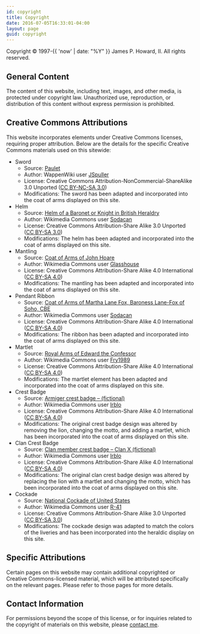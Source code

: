```yaml
---
id: copyright
title: Copyright
date: 2016-07-05T16:33:01-04:00
layout: page
guid: copyright
---
```


Copyright &copy; 1997-{{ 'now' | date: "%Y" }} James P. Howard, II. All rights reserved.

## General Content

The content of this website, including text, images, and other media, is
protected under copyright law. Unauthorized use, reproduction, or distribution
of this content without express permission is prohibited.

## Creative Commons Attributions

This website incorporates elements under Creative Commons licenses, requiring
proper attribution. Below are the details for the specific Creative Commons
materials used on this sitewide:

* Sword
  - Source: [Paulet](https://wappenwiki.org/index.php/File:Paulet.svg)
  - Author: WappenWiki user [JSpuller](https://wappenwiki.org/index.php/User:JSpuller)
  - License: Creative Commons Attribution-NonCommercial-ShareAlike 3.0 Unported ([CC BY-NC-SA 3.0](https://creativecommons.org/licenses/by-nc-sa/3.0/))
  - Modifications: The sword has been adapted and incorporated into the coat of arms displayed on this site.
* Helm
  - Source: [Helm of a Baronet or Knight in British Heraldry](https://commons.wikimedia.org/wiki/File:Helm_of_a_Baronet_or_Knight_in_British_Heraldry.svg)
  - Author: Wikimedia Commons user [Sodacan](https://commons.wikimedia.org/wiki/User:Sodacan)
  - License: Creative Commons Attribution-Share Alike 3.0 Unported ([CC BY-SA 3.0](https://creativecommons.org/licenses/by-sa/3.0/))
  - Modifications: The helm has been adapted and incorporated into the coat of arms displayed on this site.
* Mantling
  - Source: [Coat of Arms of John Hoare](https://commons.wikimedia.org/wiki/File:Coat_of_Arms_of_John_Hoare.svg)
  - Author: Wikimedia Commons user [Glasshouse](https://commons.wikimedia.org/wiki/User:Glasshouse)
  - License: Creative Commons Attribution-Share Alike 4.0 International  ([CC BY-SA 4.0](https://creativecommons.org/licenses/by-sa/3.0/))
  - Modifications: The mantling has been adapted and incorporated into the coat of arms displayed on this site.
* Pendant Ribbon
  - Source: [Coat of Arms of Martha Lane Fox, Baroness Lane-Fox of Soho, CBE](https://commons.wikimedia.org/wiki/File:Coat_of_Arms_of_Martha_Lane_Fox,_Baroness_Lane-Fox_of_Soho,_CBE.svg)
  - Author: Wikimedia Commons user [Sodacan](https://commons.wikimedia.org/wiki/User:Sodacan)
  - License: Creative Commons Attribution-Share Alike 4.0 International  ([CC BY-SA 4.0](https://creativecommons.org/licenses/by-sa/3.0/))
  - Modifications: The ribbon has been adapted and incorporated into the coat of arms displayed on this site.
* Martlet
  - Source: [Royal Arms of Edward the Confessor](https://commons.wikimedia.org/wiki/File:Royal_Arms_of_Edward_the_Confessor.svg)
  - Author: Wikimedia Commons user [Fry1989](https://commons.wikimedia.org/wiki/User:Fry1989)
  - License: Creative Commons Attribution-Share Alike 4.0 International ([CC BY-SA 4.0](https://creativecommons.org/licenses/by-sa/4.0/))
  - Modifications: The martlet element has been adapted and incorporated into the coat of arms displayed on this site.
* Crest Badge
  - Source: [Armiger crest badge – (fictional)](https://commons.wikimedia.org/wiki/File:Armiger_crest_badge_-_(fictional).svg)
  - Author: Wikimedia Commons user [Irblo](https://commons.wikimedia.org/wiki/User:Irblo)
  - License: Creative Commons Attribution-Share Alike 4.0 International ([CC BY-SA 4.0](https://creativecommons.org/licenses/by-sa/4.0/))
  - Modifications: The original crest badge design was altered by removing the lion, changing the motto, and adding a martlet, which has been incorporated into the coat of arms displayed on this site.
* Clan Crest Badge
  - Source: [Clan member crest badge – Clan X (fictional)](https://commons.wikimedia.org/wiki/File:Clan_member_crest_badge_-_Clan_X_(fictional).svg)
  - Author: Wikimedia Commons user [Irblo](https://commons.wikimedia.org/wiki/User:Irblo)
  - License: Creative Commons Attribution-Share Alike 4.0 International ([CC BY-SA 4.0](https://creativecommons.org/licenses/by-sa/4.0/))
  - Modifications: The original clan crest badge design was altered by replacing the lion with a martlet and changing the motto, which has been incorporated into the coat of arms displayed on this site.
* Cockade
  - Source: [National Cockade of United States](https://commons.wikimedia.org/wiki/File:National_Cockade_of_United_States.svg)
  - Author: Wikimedia Commons user [R-41](https://commons.wikimedia.org/wiki/User:R-41)
  - License: Creative Commons Attribution-Share Alike 3.0 Unported ([CC BY-SA 3.0](https://creativecommons.org/licenses/by-sa/3.0/))
  - Modifications: The cockade design was adapted to match the colors of the liveries and has been incorporated into the heraldic display on this site.


## Specific Attributions

Certain pages on this website may contain additional copyrighted or Creative
Commons-licensed material, which will be attributed specifically on the relevant
pages. Please refer to those pages for more details.

## Contact Information

For permissions beyond the scope of this license, or for inquiries related to
the copyright of materials on this website, please [contact me](/contact).

